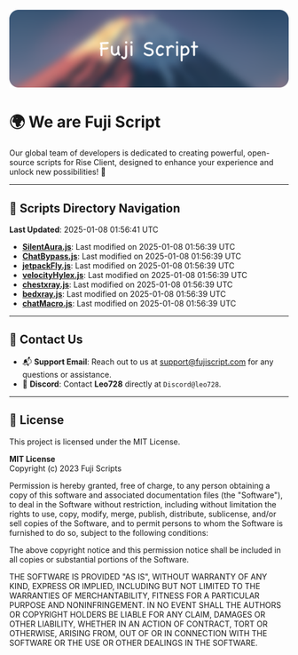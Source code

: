 ![Banner](.github/b.webp)

# 🌍 **We are Fuji Script**

Our global team of developers is dedicated to creating powerful, open-source scripts for Rise Client, designed to enhance your experience and unlock new possibilities! 🌟

---
<!-- SCRIPTS_NAVIGATION_START -->
## 📂 **Scripts Directory Navigation**

**Last Updated**: 2025-01-08 01:56:41 UTC

- **[SilentAura.js](scripts/SilentAura.js)**: Last modified on 2025-01-08 01:56:39 UTC
- **[ChatBypass.js](scripts/ChatBypass.js)**: Last modified on 2025-01-08 01:56:39 UTC
- **[jetpackFly.js](scripts/jetpackFly.js)**: Last modified on 2025-01-08 01:56:39 UTC
- **[velocityHylex.js](scripts/velocityHylex.js)**: Last modified on 2025-01-08 01:56:39 UTC
- **[chestxray.js](scripts/chestxray.js)**: Last modified on 2025-01-08 01:56:39 UTC
- **[bedxray.js](scripts/bedxray.js)**: Last modified on 2025-01-08 01:56:39 UTC
- **[chatMacro.js](scripts/chatMacro.js)**: Last modified on 2025-01-08 01:56:39 UTC

<!-- SCRIPTS_NAVIGATION_END -->

---

## 💬 **Contact Us**  
- 📬 **Support Email**: Reach out to us at [support@fujiscript.com](mailto:support@fujiscript.com) for any questions or assistance.  
- 💬 **Discord**: Contact **Leo728** directly at `Discord@leo728`.

---

## 📜 **License**

This project is licensed under the MIT License.  

**MIT License**  
Copyright (c) 2023 Fuji Scripts  

Permission is hereby granted, free of charge, to any person obtaining a copy of this software and associated documentation files (the "Software"), to deal in the Software without restriction, including without limitation the rights to use, copy, modify, merge, publish, distribute, sublicense, and/or sell copies of the Software, and to permit persons to whom the Software is furnished to do so, subject to the following conditions:  

The above copyright notice and this permission notice shall be included in all copies or substantial portions of the Software.  

THE SOFTWARE IS PROVIDED "AS IS", WITHOUT WARRANTY OF ANY KIND, EXPRESS OR IMPLIED, INCLUDING BUT NOT LIMITED TO THE WARRANTIES OF MERCHANTABILITY, FITNESS FOR A PARTICULAR PURPOSE AND NONINFRINGEMENT. IN NO EVENT SHALL THE AUTHORS OR COPYRIGHT HOLDERS BE LIABLE FOR ANY CLAIM, DAMAGES OR OTHER LIABILITY, WHETHER IN AN ACTION OF CONTRACT, TORT OR OTHERWISE, ARISING FROM, OUT OF OR IN CONNECTION WITH THE SOFTWARE OR THE USE OR OTHER DEALINGS IN THE SOFTWARE.  
